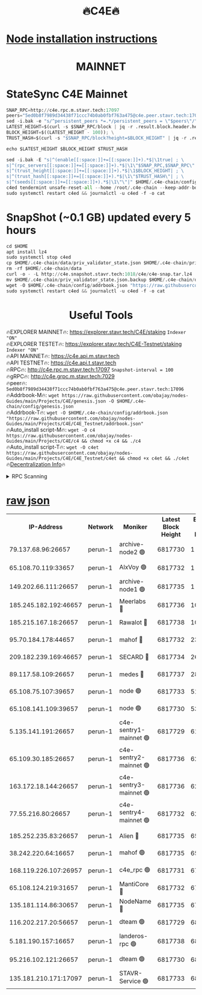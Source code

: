 <h1 align="center"> 🔥C4E🔥</h1>

[Node installation instructions](https://github.com/obajay/nodes-Guides/tree/main/Projects/C4E)
=

<h1 align="center"> MAINNET</h1>

# StateSync C4E Mainnet
```python
SNAP_RPC=http://c4e.rpc.m.stavr.tech:17097
peers="5ed0b8f7989d34438f71ccc74b0ab0fbf763a475@c4e.peer.stavr.tech:17096"
sed -i.bak -e "s/^persistent_peers *=.*/persistent_peers = \"$peers\"/" $HOME/.c4e-chain/config/config.toml
LATEST_HEIGHT=$(curl -s $SNAP_RPC/block | jq -r .result.block.header.height); \
BLOCK_HEIGHT=$((LATEST_HEIGHT - 100)); \
TRUST_HASH=$(curl -s "$SNAP_RPC/block?height=$BLOCK_HEIGHT" | jq -r .result.block_id.hash)

echo $LATEST_HEIGHT $BLOCK_HEIGHT $TRUST_HASH

sed -i.bak -E "s|^(enable[[:space:]]+=[[:space:]]+).*$|\1true| ; \
s|^(rpc_servers[[:space:]]+=[[:space:]]+).*$|\1\"$SNAP_RPC,$SNAP_RPC\"| ; \
s|^(trust_height[[:space:]]+=[[:space:]]+).*$|\1$BLOCK_HEIGHT| ; \
s|^(trust_hash[[:space:]]+=[[:space:]]+).*$|\1\"$TRUST_HASH\"| ; \
s|^(seeds[[:space:]]+=[[:space:]]+).*$|\1\"\"|" $HOME/.c4e-chain/config/config.toml
c4ed tendermint unsafe-reset-all --home /root/.c4e-chain --keep-addr-book
sudo systemctl restart c4ed && journalctl -u c4ed -f -o cat
```
# SnapShot (~0.1 GB) updated every 5 hours
```python
cd $HOME
apt install lz4
sudo systemctl stop c4ed
cp $HOME/.c4e-chain/data/priv_validator_state.json $HOME/.c4e-chain/priv_validator_state.json.backup
rm -rf $HOME/.c4e-chain/data
curl -o - -L http://c4e.snapshot.stavr.tech:1018/c4e/c4e-snap.tar.lz4 | lz4 -c -d - | tar -x -C $HOME/.c4e-chain --strip-components 2
mv $HOME/.c4e-chain/priv_validator_state.json.backup $HOME/.c4e-chain/data/priv_validator_state.json
wget -O $HOME/.c4e-chain/config/addrbook.json "https://raw.githubusercontent.com/obajay/nodes-Guides/main/Projects/C4E/addrbook.json"
sudo systemctl restart c4ed && journalctl -u c4ed -f -o cat
```
 <h1 align="center"> Useful Tools</h1>

🔥EXPLORER MAINNET🔥:  https://explorer.stavr.tech/C4E/staking            `Indexer "ON"` \
🔥EXPLORER TESTET🔥:   https://explorer.stavr.tech/C4E-Testnet/staking     `Indexer "ON"` \
🔥API MAINNET🔥:       https://c4e.api.m.stavr.tech \
🔥API TESTNET🔥:       https://c4e.api.t.stavr.tech \
🔥RPC🔥:               http://c4e.rpc.m.stavr.tech:17097                  `Snapshot-interval = 100` \
🔥gRPC🔥:              http://c4e.grpc.m.stavr.tech:7029 \
🔥peer🔥:              `5ed0b8f7989d34438f71ccc74b0ab0fbf763a475@c4e.peer.stavr.tech:17096` \
🔥Addrbook-M🔥:    ```wget https://raw.githubusercontent.com/obajay/nodes-Guides/main/Projects/C4E/genesis.json -O $HOME/.c4e-chain/config/genesis.json``` \
🔥Addrbook-T🔥:    ```wget -O $HOME/.c4e-chain/config/addrbook.json "https://raw.githubusercontent.com/obajay/nodes-Guides/main/Projects/C4E/C4E_Testnet/addrbook.json"``` \
🔥Auto_install script-M🔥: ```wget -O c4 https://raw.githubusercontent.com/obajay/nodes-Guides/main/Projects/C4E/c4 && chmod +x c4 && ./c4``` \
🔥Auto_install script-T🔥: ```wget -O c4et https://raw.githubusercontent.com/obajay/nodes-Guides/main/Projects/C4E/C4E_Testnet/c4et && chmod +x c4et && ./c4et``` \
🔥[Decentralization Info](https://github.com/obajay/StateSync-snapshots/tree/main/Projects/C4E/Decentralization)🔥




<details>
<summary>RPC Scanning</summary>

<h2 align="center"> We scan nodes in real time every 4 hours. And we provide the final result of RPC endpoints.
We cannot influence the operation of these nodes in any way. </h2>


```python
If Voting Power is higher than 0 --> then the Node is a validator of the network and may be subject to attack and be a potential threat to the chain.
```
```python
We marked such validators with a red symbol
```

</details>

[raw json](https://rpc-check.c4e.stavr.tech/c4e/rpc-c4e-result.json)
=



<table><tr><th>IP-Address</th><th>Network</th><th>Moniker</th><th>Latest Block Height</th><th>Earliest Block Height</th><th>Catching Up</th><th>Tx Index</th><th>Voting Power</th><th>Scan Time</th></tr><tr><td>79.137.68.96:26657</td><td>perun-1</td><td>archive-node2 🟢</td><td>6817730</td><td>1</td><td>False</td><td>on</td><td>0</td><td>2024-01-20T18:49:26.167322432UTC</td></tr><tr><td>65.108.70.119:33657</td><td>perun-1</td><td>AlxVoy 🟢</td><td>6817732</td><td>1</td><td>False</td><td>on</td><td>0</td><td>2024-01-20T18:49:42.751788040UTC</td></tr><tr><td>149.202.66.111:26657</td><td>perun-1</td><td>archive-node1 🟢</td><td>6817735</td><td>1</td><td>False</td><td>on</td><td>0</td><td>2024-01-20T18:50:00.970065363UTC</td></tr><tr><td>185.245.182.192:46657</td><td>perun-1</td><td>Meerlabs 🔴</td><td>6817736</td><td>1051501</td><td>False</td><td>on</td><td>527310</td><td>2024-01-20T18:50:06.840190169UTC</td></tr><tr><td>185.215.167.18:26657</td><td>perun-1</td><td>Rawalot 🔴</td><td>6817738</td><td>1090501</td><td>False</td><td>on</td><td>701423</td><td>2024-01-20T18:50:18.872155720UTC</td></tr><tr><td>95.70.184.178:44657</td><td>perun-1</td><td>mahof 🔴</td><td>6817732</td><td>2342001</td><td>False</td><td>off</td><td>1864189</td><td>2024-01-20T18:49:39.905528650UTC</td></tr><tr><td>209.182.239.169:46657</td><td>perun-1</td><td>SECARD 🔴</td><td>6817734</td><td>2616101</td><td>False</td><td>off</td><td>1136703</td><td>2024-01-20T18:49:56.050086664UTC</td></tr><tr><td>89.117.58.109:26657</td><td>perun-1</td><td>medes 🔴</td><td>6817737</td><td>2826001</td><td>False</td><td>off</td><td>1484927</td><td>2024-01-20T18:50:14.013625377UTC</td></tr><tr><td>65.108.75.107:39657</td><td>perun-1</td><td>node 🟢</td><td>6817733</td><td>5198801</td><td>False</td><td>on</td><td>0</td><td>2024-01-20T18:49:45.175435716UTC</td></tr><tr><td>65.108.141.109:39657</td><td>perun-1</td><td>node 🟢</td><td>6817730</td><td>5303301</td><td>False</td><td>on</td><td>0</td><td>2024-01-20T18:49:28.584522410UTC</td></tr><tr><td>5.135.141.191:26657</td><td>perun-1</td><td>c4e-sentry1-mainnet 🟢</td><td>6817729</td><td>6198001</td><td>False</td><td>on</td><td>0</td><td>2024-01-20T18:49:25.236047619UTC</td></tr><tr><td>65.109.30.185:26657</td><td>perun-1</td><td>c4e-sentry2-mainnet 🟢</td><td>6817736</td><td>6238301</td><td>False</td><td>on</td><td>0</td><td>2024-01-20T18:50:06.346131396UTC</td></tr><tr><td>163.172.18.144:26657</td><td>perun-1</td><td>c4e-sentry3-mainnet 🟢</td><td>6817736</td><td>6239001</td><td>False</td><td>on</td><td>0</td><td>2024-01-20T18:50:07.488025699UTC</td></tr><tr><td>77.55.216.80:26657</td><td>perun-1</td><td>c4e-sentry4-mainnet 🟢</td><td>6817732</td><td>6241001</td><td>False</td><td>on</td><td>0</td><td>2024-01-20T18:49:40.255195477UTC</td></tr><tr><td>185.252.235.83:26657</td><td>perun-1</td><td>Alien 🔴</td><td>6817735</td><td>6502501</td><td>False</td><td>on</td><td>1136703</td><td>2024-01-20T18:50:01.797340036UTC</td></tr><tr><td>38.242.220.64:16657</td><td>perun-1</td><td>mahof 🟢</td><td>6817735</td><td>6545801</td><td>False</td><td>off</td><td>0</td><td>2024-01-20T18:49:58.523794198UTC</td></tr><tr><td>168.119.226.107:26957</td><td>perun-1</td><td>c4e_rpc 🟢</td><td>6817731</td><td>6717730</td><td>False</td><td>on</td><td>0</td><td>2024-01-20T18:49:32.931128018UTC</td></tr><tr><td>65.108.124.219:31657</td><td>perun-1</td><td>MantiCore 🔴</td><td>6817732</td><td>6717732</td><td>False</td><td>off</td><td>193303</td><td>2024-01-20T18:49:39.449413664UTC</td></tr><tr><td>135.181.114.86:30657</td><td>perun-1</td><td>NodeName 🔴</td><td>6817735</td><td>6796001</td><td>False</td><td>off</td><td>140495</td><td>2024-01-20T18:50:01.422516140UTC</td></tr><tr><td>116.202.217.20:56657</td><td>perun-1</td><td>dteam 🟢</td><td>6817729</td><td>6800901</td><td>False</td><td>on</td><td>0</td><td>2024-01-20T18:49:25.481211504UTC</td></tr><tr><td>5.181.190.157:16657</td><td>perun-1</td><td>landeros-rpc 🟢</td><td>6817738</td><td>6808001</td><td>False</td><td>on</td><td>0</td><td>2024-01-20T18:50:18.512753032UTC</td></tr><tr><td>95.216.102.121:26657</td><td>perun-1</td><td>dteam 🟢</td><td>6817730</td><td>6814501</td><td>False</td><td>on</td><td>0</td><td>2024-01-20T18:49:25.820568816UTC</td></tr><tr><td>135.181.210.171:17097</td><td>perun-1</td><td>STAVR-Service 🟢</td><td>6817733</td><td>6817601</td><td>False</td><td>on</td><td>0</td><td>2024-01-20T18:49:47.624898552UTC</td></tr></table>
